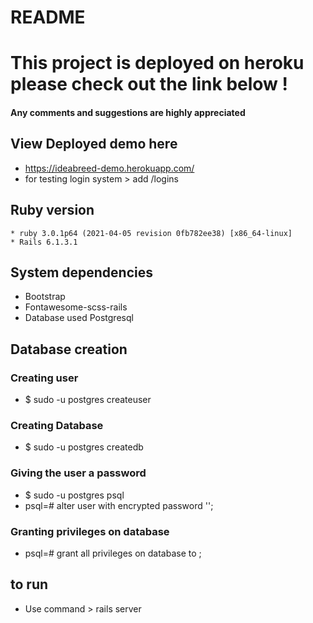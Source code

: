 # README

# This project is deployed on heroku please check out the link below !

#### Any comments and suggestions are highly appreciated

## View Deployed demo here
   * https://ideabreed-demo.herokuapp.com/
   * for testing login system > add /logins
   


## Ruby version
    * ruby 3.0.1p64 (2021-04-05 revision 0fb782ee38) [x86_64-linux]
    * Rails 6.1.3.1
## System dependencies
   * Bootstrap
   * Fontawesome-scss-rails
   * Database used Postgresql

## Database creation
   ### Creating user
   * $ sudo -u postgres createuser <username>
   
   ### Creating Database
   * $ sudo -u postgres createdb <dbname>
   
   ### Giving the user a password
   * $ sudo -u postgres psql   
   * psql=# alter user <username> with encrypted password '<password>';
   
   ### Granting privileges on database
   * psql=# grant all privileges on database <dbname> to <username> ;


## to run 
   * Use command > rails server




